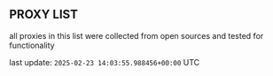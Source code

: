 ## PROXY LIST

all proxies in this list were collected from open sources and tested for functionality

last update: `2025-02-23 14:03:55.988456+00:00` UTC
